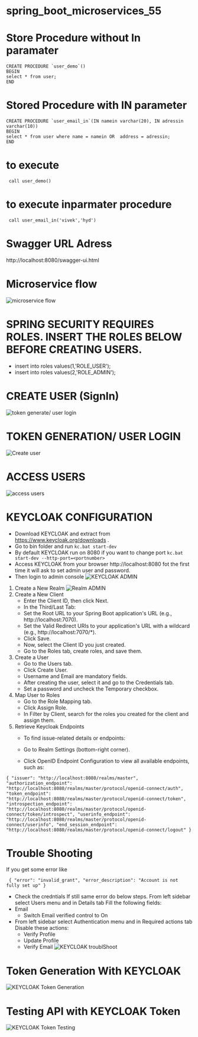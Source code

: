 # spring_boot_microservices_55

# Store Procedure without In paramater
```
CREATE PROCEDURE `user_demo`()
BEGIN 
select * from user; 
END
```

# Stored Procedure with IN parameter
```
CREATE PROCEDURE `user_email_in`(IN namein varchar(20), IN adressin varchar(10))
BEGIN
select * from user where name = namein OR  address = adressin;
END
```

# to execute 
``` call user_demo()```

# to execute inparmater procedure

``` call user_email_in('vivek','hyd')```

# Swagger URL Adress
http://localhost:8080/swagger-ui.html

# Microservice flow
![microservice flow ](https://github.com/HarshaPrimeTrainings/spring_boot_microservices_55/blob/main/micoservice%20flow.png)

# SPRING SECURITY REQUIRES ROLES. INSERT THE ROLES BELOW BEFORE CREATING USERS.
- insert into roles values(1,'ROLE_USER');
- insert into roles values(2,'ROLE_ADMIN');

# CREATE USER (SignIn)
![token generate/ user login ](https://github.com/HarshaPrimeTrainings/spring_boot_microservices_55/blob/main/usercreate.png)


# TOKEN GENERATION/ USER LOGIN
![Create user ](https://github.com/HarshaPrimeTrainings/spring_boot_microservices_55/blob/main/tokengenerate.png)

# ACCESS USERS
![access users ](https://github.com/HarshaPrimeTrainings/spring_boot_microservices_55/blob/main/accesusers.png)

# KEYCLOAK CONFIGURATION
- Download KEYCLOAK and extract from https://www.keycloak.org/downloads .
- Go to bin folder and run `kc.bat start-dev`
- By default KEYCLOAK run on 8080 if you want to change port `kc.bat start-dev --http-port=<portnumber>`
- Access KEYCLOAK from your browser http://localhost:8080 fot the first time it will ask to set admin user and password.
- Then login to admin console
![KEYCLOAK ADMIN ](https://github.com/HarshaPrimeTrainings/spring_boot_microservices_55/blob/main/keycloakadmin.PNG)
1. Create a New Realm
![Realm ADMIN ](https://github.com/HarshaPrimeTrainings/spring_boot_microservices_55/blob/main/realm.PNG)
2. Create a New Client
	- Enter the Client ID, then click Next.
	- In the Third/Last Tab:
	- Set the Root URL to your Spring Boot application's URL (e.g., http://localhost:7070).
	- Set the Valid Redirect URIs to your application's URL with a wildcard (e.g., http://localhost:7070/*).
	- Click Save.
	- Now, select the Client ID you just created.
	- Go to the Roles tab, create roles, and save them.
3. Create a User
	- Go to the Users tab.
	- Click Create User.
	- Username and Email are mandatory fields.
	- After creating the user, select it and go to the Credentials tab.
	- Set a password and uncheck the Temporary checkbox.
4. Map User to Roles
	- Go to the Role Mapping tab.
	- Click Assign Role.
	- In Filter by Client, search for the roles you created for the client and assign them.
5. Retrieve Keycloak Endpoints
	- To find issue-related details or endpoints:

	- Go to Realm Settings (bottom-right corner).
	- Click OpenID Endpoint Configuration to view all available endpoints, such as:

 ``
 {
  "issuer": "http://localhost:8080/realms/master",
  "authorization_endpoint": "http://localhost:8080/realms/master/protocol/openid-connect/auth",
  "token_endpoint": "http://localhost:8080/realms/master/protocol/openid-connect/token",
  "introspection_endpoint": "http://localhost:8080/realms/master/protocol/openid-connect/token/introspect",
  "userinfo_endpoint": "http://localhost:8080/realms/master/protocol/openid-connect/userinfo",
  "end_session_endpoint": "http://localhost:8080/realms/master/protocol/openid-connect/logout"
} 
``
# Trouble Shooting
If you get some error like

`` 
{
    "error": "invalid_grant",
    "error_description": "Account is not fully set up"
}
``

- Check the credntials If still same error do below steps.
From left sidebar select Users menu and in Details tab Fill the following fields:
- Email
	- Switch Email verified control to On
- From left sidebar select Authentication menu and in Required actions tab Disable these actions:
	- Verify Profile
	- Update Profile
	- Verify Email
![KEYCLOAK troublShoot ](https://github.com/HarshaPrimeTrainings/spring_boot_microservices_55/blob/main/keycloaktroubleshoot.jpg)

# Token Generation With KEYCLOAK
![KEYCLOAK Token Generation ](https://github.com/HarshaPrimeTrainings/spring_boot_microservices_55/blob/main/keycloaktoken.PNG)
# Testing API with KEYCLOAK Token
![KEYCLOAK Token Testing ](https://github.com/HarshaPrimeTrainings/spring_boot_microservices_55/blob/main/endpointacces.PNG)
